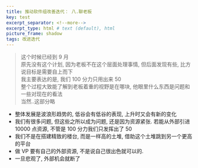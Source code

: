 ```yaml
---    
title: 推动软件组改善迭代： 八.聊老板
key: test    
excerpt_separator: <!--more-->    
excerpt_type: html # text (default), html    
picture_frame: shadow    
tags: 改进迭代
---  
```

> 这个时候已经到 9 月  
> 原先没有这个计划, 因为老板不在这个层面处理事情, 但后面发现有些, 比方说目标是需要自上而下   
> 我主要表达的是, 我们 100 分力只用出来 50  
> 整个过程大致能了解到老板着重的视野是在哪块, 他眼里什么东西是问题和一些对现在的看法  
> 当然..这部分略

* 整体发展是波浪形趋势的, 低谷会有低谷的表现, 上升时又会有新的变化
* 我们有很多问题, 但这些之所以成为问题, 还是因为资源紧张.
  若能从外部引进 10000 点资源, 不管是 100 分力我们只发挥出了 50 
* 我们不是在搭建精致的楼台, 而是一样高的土堆, 借助这个土堆跳到另一个更高的平台
* 做 VP 要有自己的外部资源, 不是说自己很出色就可以的.
* 一旦悲观了, 外部机会就断了